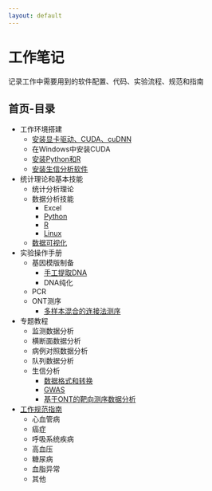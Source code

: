 ```yaml
---
layout: default
---
```


# 工作笔记
记录工作中需要用到的软件配置、代码、实验流程、规范和指南
## 首页-目录
- 工作环境搭建
  - [安装显卡驱动、CUDA、cuDNN](work_env/Ubuntu_install_Nvidia_CUDA.md)
  - 在Windows中安装CUDA
  - [安装Python和R](work_env/Python_R_install.md)
  - [安装生信分析软件](work_env/bioinfo_software.md)
- 统计理论和基本技能
  - 统计分析理论
  - 数据分析技能
    - Excel
    - [Python](basic_data_analysis/Python.md)
    - [R](basic_data_analysis/R.md)
    - [Linux](basic_data_analysis/Linux.md)
  - [数据可视化](basic_data_analysis/data_visualization.md)
- 实验操作手册
  - 基因模版制备
    - [手工提取DNA](lab_protocol/manual_DNA_extraction.md)
    - DNA纯化
  - PCR
  - ONT测序
    - [多样本混合的连接法测序](lab_protocol/ONT_logation_sequencing.md)
- 专题教程
  - 监测数据分析 
  - 横断面数据分析
  - 病例对照数据分析
  - 队列数据分析
  - 生信分析
    - [数据格式和转换](bioinfo_analysis/data_trans.md)
    - [GWAS](bioinfo_analysis/GWAS.md)
    - [基于ONT的靶向测序数据分析](bioinfo_analysis/ONT_target_seq.md)
- [工作规范指南](guideline/guideline_catalogs.md)
  - 心血管病
  - 癌症
  - 呼吸系统疾病
  - 高血压
  - 糖尿病
  - 血脂异常
  - 其他
